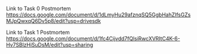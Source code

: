Link to Task 0 Postmortem
https://docs.google.com/document/d/1dLmyHu29afznqSQ5GgbHahZIfsGZsMJpQwxqQ6Dv5p8/edit?usp=drivesdk 

Link to Task 1 Postmortem
https://docs.google.com/document/d/1fc4Cijvdd7fQlsiRwcXVRItC4K-6-Hv7SBlzHiSuDsM/edit?usp=sharing
